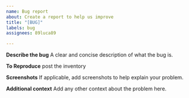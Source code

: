 ```yaml
---
name: Bug report
about: Create a report to help us improve
title: "[BUG]"
labels: bug
assignees: 89luca89

---
```


**Describe the bug**
A clear and concise description of what the bug is.

**To Reproduce**
post the inventory

**Screenshots**
If applicable, add screenshots to help explain your problem.

**Additional context**
Add any other context about the problem here.
